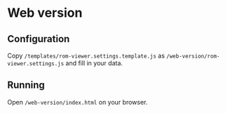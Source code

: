 # Web version

## Configuration

Copy `/templates/rom-viewer.settings.template.js` as `/web-version/rom-viewer.settings.js` and fill in your data.

## Running

Open `/web-version/index.html` on your browser.
